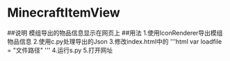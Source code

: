 # MinecraftItemView

##说明
模组导出的物品信息显示在网页上
##用法
1.使用IconRenderer导出模组物品信息
2.使用c.py处理导出的Json
3.修改index.html中的
'''html
var loadfile = "文件路径"
'''
4.运行s.py
5.打开网址

